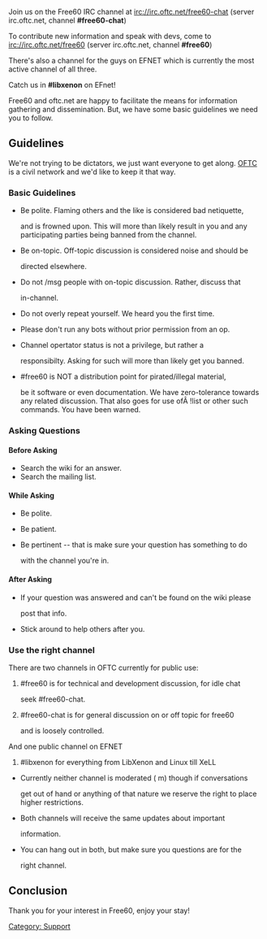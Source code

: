 Join us on the Free60 IRC channel at <irc://irc.oftc.net/free60-chat>
(server irc.oftc.net, channel **\#free60-chat**)

To contribute new information and speak with devs, come to
<irc://irc.oftc.net/free60> (server irc.oftc.net, channel **\#free60**)

There's also a channel for the guys on EFNET which is currently the most
active channel of all three.

Catch us in **\#libxenon** on EFnet\!

Free60 and oftc.net are happy to facilitate the means for information
gathering and dissemination. But, we have some basic guidelines we need
you to follow.

## Guidelines

We're not trying to be dictators, we just want everyone to get along.
[OFTC](http://www.oftc.net/) is a civil network and we'd like to keep it
that way.

### Basic Guidelines

  + Be polite. Flaming others and the like is considered bad netiquette, 

    and is frowned upon. This will more than likely result in you and
    any participating parties being banned from the channel.

  + Be on-topic. Off-topic discussion is considered noise and should be

    directed elsewhere.

  + Do not /msg people with on-topic discussion. Rather, discuss that

    in-channel.

  + Do not overly repeat yourself. We heard you the first time.

  + Please don't run any bots without prior permission from an op.

  + Channel opertator status is not a privilege, but rather a

    responsibilty. Asking for such will more than likely get you banned.

  + \#free60 is NOT a distribution point for pirated/illegal material, 

    be it software or even documentation. We have zero-tolerance towards
    any related discussion. That also goes for use ofÂ \!list or other
    such commands. You have been warned.

### Asking Questions

#### Before Asking

  + Search the wiki for an answer.
  + Search the mailing list.

#### While Asking

  + Be polite.
  + Be patient.
  + Be pertinent -- that is make sure your question has something to do

    with the channel you're in.

#### After Asking

  + If your question was answered and can't be found on the wiki please

    post that info.

  + Stick around to help others after you.

### Use the right channel

There are two channels in OFTC currently for public use:

1.  \#free60 is for technical and development discussion, for idle chat

    seek \#free60-chat.

2.  \#free60-chat is for general discussion on or off topic for free60

    and is loosely controlled.

And one public channel on EFNET

1.  \#libxenon for everything from LibXenon and Linux till XeLL

  + Currently neither channel is moderated ( m) though if conversations

    get out of hand or anything of that nature we reserve the right to
    place higher restrictions.

  + Both channels will receive the same updates about important

    information.

  + You can hang out in both, but make sure you questions are for the

    right channel.

## Conclusion

Thank you for your interest in Free60, enjoy your stay\!

[Category: Support](../Category_Support)
